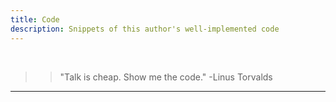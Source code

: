 ```yaml
---
title: Code
description: Snippets of this author's well-implemented code
---
```


<br>

>> "Talk is cheap. Show me the code."
>> -Linus Torvalds

---